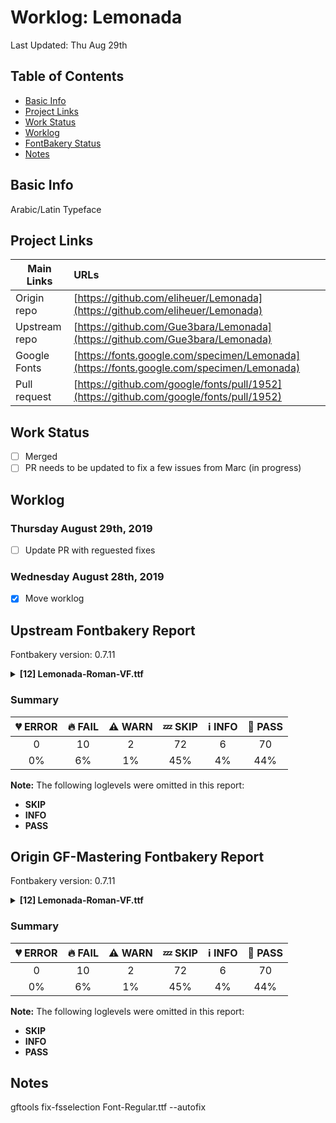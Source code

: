# Worklog: Lemonada
Last Updated: Thu Aug 29th

## Table of Contents
* [Basic Info](#basic-info)
* [Project Links](#project-links)
* [Work Status](#work-status)
* [Worklog](#worklog)
* [FontBakery Status](#fontbakery-status)
* [Notes](#notes)

## Basic Info
Arabic/Latin Typeface

## Project Links
| Main Links     | URLs                                                                                     |
| -------------- | :--------------------------------------------------------------------------------------- |
| Origin repo    | [https://github.com/eliheuer/Lemonada](https://github.com/eliheuer/Lemonada)             |
| Upstream repo  | [https://github.com/Gue3bara/Lemonada](https://github.com/Gue3bara/Lemonada)             |
| Google Fonts   | [https://fonts.google.com/specimen/Lemonada](https://fonts.google.com/specimen/Lemonada) |
| Pull request   | [https://github.com/google/fonts/pull/1952](https://github.com/google/fonts/pull/1952)   |

## Work Status
- [ ] Merged
- [ ] PR needs to be updated to fix a few issues from Marc (in progress)

## Worklog

### Thursday August 29th, 2019
- [ ] Update PR with reguested fixes

### Wednesday August 28th, 2019
- [x] Move worklog

## Upstream Fontbakery Report

Fontbakery version: 0.7.11

<details>
<summary><b>[12] Lemonada-Roman-VF.ttf</b></summary>
<details>
<summary>🔥 <b>FAIL:</b> Checking file is named canonically.</summary>

* [com.google.fonts/check/canonical_filename](https://font-bakery.readthedocs.io/en/latest/fontbakery/profiles/googlefonts.html#com.google.fonts/check/canonical_filename)
* 🔥 **FAIL** The file 'Lemonada-Roman-VF.ttf' must be renamed to 'Lemonada[wght].ttf' according to the Google Fonts naming policy for variable fonts. [code: bad-varfont-filename]

</details>
<details>
<summary>🔥 <b>FAIL:</b> Check glyph coverage.</summary>

* [com.google.fonts/check/glyph_coverage](https://font-bakery.readthedocs.io/en/latest/fontbakery/profiles/googlefonts.html#com.google.fonts/check/glyph_coverage)
* 🔥 **FAIL** Missing required codepoints: 0x00AD (SOFT HYPHEN) and 0x2215 (DIVISION SLASH) [code: missing-codepoints]

</details>
<details>
<summary>🔥 <b>FAIL:</b> Is the Grid-fitting and Scan-conversion Procedure ('gasp') table set to optimize rendering?</summary>

* [com.google.fonts/check/gasp](https://font-bakery.readthedocs.io/en/latest/fontbakery/profiles/googlefonts.html#com.google.fonts/check/gasp)
* 🔥 **FAIL** Font is missing the 'gasp' table. Try exporting the font with autohinting enabled. [code: lacks-gasp]

</details>
<details>
<summary>🔥 <b>FAIL:</b> Font enables smart dropout control in "prep" table instructions?</summary>

* [com.google.fonts/check/smart_dropout](https://font-bakery.readthedocs.io/en/latest/fontbakery/profiles/googlefonts.html#com.google.fonts/check/smart_dropout)
* 🔥 **FAIL** The 'prep' table does not contain TrueType instructions enabling smart dropout control. To fix, export the font with autohinting enabled, or run ttfautohint on the font, or run the `gftools fix-nonhinting` script. [code: lacks-smart-dropout]

</details>
<details>
<summary>🔥 <b>FAIL:</b> Check if the vertical metrics of a family are similar to the same family hosted on Google Fonts.</summary>

* [com.google.fonts/check/vertical_metrics_regressions](https://font-bakery.readthedocs.io/en/latest/fontbakery/profiles/googlefonts.html#com.google.fonts/check/vertical_metrics_regressions)
* 🔥 **FAIL** Lemonada Roman: OS/2 sTypoDescender is 653 when it should be -653 [code: bad-typo-descender]

</details>
<details>
<summary>🔥 <b>FAIL:</b> Checking OS/2 Metrics match hhea Metrics.</summary>

* [com.google.fonts/check/os2_metrics_match_hhea](https://font-bakery.readthedocs.io/en/latest/fontbakery/profiles/universal.html#com.google.fonts/check/os2_metrics_match_hhea)
* 🔥 **FAIL** OS/2 sTypoDescender and hhea descent must be equal. [code: descender]

</details>
<details>
<summary>🔥 <b>FAIL:</b> Checking with ftxvalidator.</summary>

* [com.google.fonts/check/ftxvalidator](https://font-bakery.readthedocs.io/en/latest/fontbakery/profiles/universal.html#com.google.fonts/check/ftxvalidator)
* 🔥 **FAIL** ftxvalidator output follows:

b"Lemonada Roman\n\tLemonada-Roman\n\t48C24C98|4.004;1KTF;Lemonada-Roman\n\tkATSFontTestTrueTypeFontData\n\tFatal Minor Info \n\tcom.apple.TrueType.cmap.usability\n\t\t\xe2\x80\x98cmap\xe2\x80\x99 table usability\n\t\tThis test ensures the \xe2\x80\x98cmap\xe2\x80\x99 table has at least one usable subtable.\n\t\tNA\n\t\t\t(No messages)\n\tcom.apple.TrueType.hmtx.usability\n\t\t\xe2\x80\x98hmtx\xe2\x80\x99 table usability\n\t\tThis test ensures the horizontal metrics table, \xe2\x80\x98hmtx\xe2\x80\x99, is valid.\n\t\tMinor Info \n\t\t\thmtx: Glyph 1 has a width of 693; it should be zero\n\t\t\t\tkATSFontTestSeverityMinorError\n\t\t\thmtx: Glyph 87 has a width of 1026, which is greater than the font\\U2019s em (1000); this may be incorrect.\n\t\t\t\tkATSFontTestSeverityInformation\n\t\t\thmtx: Glyph 118 has a width of 1099, which is greater than the font\\U2019s em (1000); this may be incorrect.\n\t\t\t\tkATSFontTestSeverityInformation\n\t\t\thmtx: Glyph 200 has a width of 1030, which is greater than the font\\U2019s em (1000); this may be incorrect.\n\t\t\t\tkATSFontTestSeverityInformation\n\t\t\thmtx: Glyph 201 has a width of 1030, which is greater than the font\\U2019s em (1000); this may be incorrect.\n\t\t\t\tkATSFontTestSeverityInformation\n\t\t\thmtx: Glyph 266 has a width of 1117, which is greater than the font\\U2019s em (1000); this may be incorrect.\n\t\t\t\tkATSFontTestSeverityInformation\n\t\t\thmtx: Glyph 297 has a width of 1109, which is greater than the font\\U2019s em (1000); this may be incorrect.\n\t\t\t\tkATSFontTestSeverityInformation\n\t\t\thmtx: Glyph 377 has a width of 1080, which is greater than the font\\U2019s em (1000); this may be incorrect.\n\t\t\t\tkATSFontTestSeverityInformation\n\t\t\thmtx: Glyph 381 has a width of 1080, which is greater than the font\\U2019s em (1000); this may be incorrect.\n\t\t\t\tkATSFontTestSeverityInformation\n\t\t\thmtx: Glyph 385 has a width of 1080, which is greater than the font\\U2019s em (1000); this may be incorrect.\n\t\t\t\tkATSFontTestSeverityInformation\n\t\t\thmtx: Glyph 391 has a width of 1080, which is greater than the font\\U2019s em (1000); this may be incorrect.\n\t\t\t\tkATSFontTestSeverityInformation\n\t\t\thmtx: Glyph 395 has a width of 1080, which is greater than the font\\U2019s em (1000); this may be incorrect.\n\t\t\t\tkATSFontTestSeverityInformation\n\t\t\thmtx: Glyph 399 has a width of 1080, which is greater than the font\\U2019s em (1000); this may be incorrect.\n\t\t\t\tkATSFontTestSeverityInformation\n\t\t\thmtx: Glyph 432 has a width of 1482, which is greater than the font\\U2019s em (1000); this may be incorrect.\n\t\t\t\tkATSFontTestSeverityInformation\n\t\t\thmtx: Glyph 433 has a width of 1536, which is greater than the font\\U2019s em (1000); this may be incorrect.\n\t\t\t\tkATSFontTestSeverityInformation\n\t\t\thmtx: Glyph 434 has a width of 1033, which is greater than the font\\U2019s em (1000); this may be incorrect.\n\t\t\t\tkATSFontTestSeverityInformation\n\t\t\thmtx: Glyph 436 has a width of 1482, which is greater than the font\\U2019s em (1000); this may be incorrect.\n\t\t\t\tkATSFontTestSeverityInformation\n\t\t\thmtx: Glyph 437 has a width of 1536, which is greater than the font\\U2019s em (1000); this may be incorrect.\n\t\t\t\tkATSFontTestSeverityInformation\n\t\t\thmtx: Glyph 438 has a width of 1033, which is greater than the font\\U2019s em (1000); this may be incorrect.\n\t\t\t\tkATSFontTestSeverityInformation\n\t\t\thmtx: Glyph 440 has a width of 1517, which is greater than the font\\U2019s em (1000); this may be incorrect.\n\t\t\t\tkATSFontTestSeverityInformation\n\t\t\thmtx: Glyph 441 has a width of 1695, which is greater than the font\\U2019s em (1000); this may be incorrect.\n\t\t\t\tkATSFontTestSeverityInformation\n\t\t\thmtx: Glyph 442 has a width of 1204, which is greater than the font\\U2019s em (1000); this may be incorrect.\n\t\t\t\tkATSFontTestSeverityInformation\n\t\t\thmtx: Glyph 443 has a width of 1028, which is greater than the font\\U2019s em (1000); this may be incorrect.\n\t\t\t\tkATSFontTestSeverityInformation\n\t\t\thmtx: Glyph 444 has a width of 1517, which is greater than the font\\U2019s em (1000); this may be incorrect.\n\t\t\t\tkATSFontTestSeverityInformation\n\t\t\thmtx: Glyph 445 has a width of 1695, which is greater than the font\\U2019s em (1000); this may be incorrect.\n\t\t\t\tkATSFontTestSeverityInformation\n\t\t\thmtx: Glyph 446 has a width of 1204, which is greater than the font\\U2019s em (1000); this may be incorrect.\n\t\t\t\tkATSFontTestSeverityInformation\n\t\t\thmtx: Glyph 447 has a width of 1028, which is greater than the font\\U2019s em (1000); this may be incorrect.\n\t\t\t\tkATSFontTestSeverityInformation\n\t\t\thmtx: Glyph 448 has a width of 1107, which is greater than the font\\U2019s em (1000); this may be incorrect.\n\t\t\t\tkATSFontTestSeverityInformation\n\t\t\thmtx: Glyph 449 has a width of 1283, which is greater than the font\\U2019s em (1000); this may be incorrect.\n\t\t\t\tkATSFontTestSeverityInformation\n\t\t\thmtx: Glyph 450 has a width of 1205, which is greater than the font\\U2019s em (1000); this may be incorrect.\n\t\t\t\tkATSFontTestSeverityInformation\n\t\t\thmtx: Glyph 451 has a width of 1029, which is greater than the font\\U2019s em (1000); this may be incorrect.\n\t\t\t\tkATSFontTestSeverityInformation\n\t\t\thmtx: Glyph 452 has a width of 1107, which is greater than the font\\U2019s em (1000); this may be incorrect.\n\t\t\t\tkATSFontTestSeverityInformation\n\t\t\thmtx: Glyph 453 has a width of 1283, which is greater than the font\\U2019s em (1000); this may be incorrect.\n\t\t\t\tkATSFontTestSeverityInformation\n\t\t\thmtx: Glyph 454 has a width of 1205, which is greater than the font\\U2019s em (1000); this may be incorrect.\n\t\t\t\tkATSFontTestSeverityInformation\n\t\t\thmtx: Glyph 455 has a width of 1029, which is greater than the font\\U2019s em (1000); this may be incorrect.\n\t\t\t\tkATSFontTestSeverityInformation\n\t\t\thmtx: Glyph 464 has a width of 1162, which is greater than the font\\U2019s em (1000); this may be incorrect.\n\t\t\t\tkATSFontTestSeverityInformation\n\t\t\thmtx: Glyph 465 has a width of 1246, which is greater than the font\\U2019s em (1000); this may be incorrect.\n\t\t\t\tkATSFontTestSeverityInformation\n\t\t\thmtx: Glyph 468 has a width of 1162, which is greater than the font\\U2019s em (1000); this may be incorrect.\n\t\t\t\tkATSFontTestSeverityInformation\n\t\t\thmtx: Glyph 469 has a width of 1246, which is greater than the font\\U2019s em (1000); this may be incorrect.\n\t\t\t\tkATSFontTestSeverityInformation\n\t\t\thmtx: Glyph 472 has a width of 1162, which is greater than the font\\U2019s em (1000); this may be incorrect.\n\t\t\t\tkATSFontTestSeverityInformation\n\t\t\thmtx: Glyph 473 has a width of 1246, which is greater than the font\\U2019s em (1000); this may be incorrect.\n\t\t\t\tkATSFontTestSeverityInformation\n\t\t\thmtx: Glyph 476 has a width of 1106, which is greater than the font\\U2019s em (1000); this may be incorrect.\n\t\t\t\tkATSFontTestSeverityInformation\n\t\t\thmtx: Glyph 477 has a width of 1200, which is greater than the font\\U2019s em (1000); this may be incorrect.\n\t\t\t\tkATSFontTestSeverityInformation\n\t\t\thmtx: Glyph 480 has a width of 1106, which is greater than the font\\U2019s em (1000); this may be incorrect.\n\t\t\t\tkATSFontTestSeverityInformation\n\t\t\thmtx: Glyph 481 has a width of 1200, which is greater than the font\\U2019s em (1000); this may be incorrect.\n\t\t\t\tkATSFontTestSeverityInformation\n\t\t\thmtx: Glyph 485 has a width of 1073, which is greater than the font\\U2019s em (1000); this may be incorrect.\n\t\t\t\tkATSFontTestSeverityInformation\n\t\t\thmtx: Glyph 487 has a width of 1073, which is greater than the font\\U2019s em (1000); this may be incorrect.\n\t\t\t\tkATSFontTestSeverityInformation\n\t\t\thmtx: Glyph 488 has a width of 1010, which is greater than the font\\U2019s em (1000); this may be incorrect.\n\t\t\t\tkATSFontTestSeverityInformation\n\t\t\thmtx: Glyph 490 has a width of 1263, which is greater than the font\\U2019s em (1000); this may be incorrect.\n\t\t\t\tkATSFontTestSeverityInformation\n\t\t\thmtx: Glyph 491 has a width of 1359, which is greater than the font\\U2019s em (1000); this may be incorrect.\n\t\t\t\tkATSFontTestSeverityInformation\n\t\t\thmtx: Glyph 492 has a width of 1010, which is greater than the font\\U2019s em (1000); this may be incorrect.\n\t\t\t\tkATSFontTestSeverityInformation\n\t\t\thmtx: Glyph 494 has a width of 1973, which is greater than the font\\U2019s em (1000); this may be incorrect.\n\t\t\t\tkATSFontTestSeverityInformation\n\t\t\thmtx: Glyph 495 has a width of 2069, which is greater than the font\\U2019s em (1000); this may be incorrect.\n\t\t\t\tkATSFontTestSeverityInformation\n\t\t\thmtx: Glyph 496 has a width of 1720, which is greater than the font\\U2019s em (1000); this may be incorrect.\n\t\t\t\tkATSFontTestSeverityInformation\n\t\t\thmtx: Glyph 497 has a width of 1624, which is greater than the font\\U2019s em (1000); this may be incorrect.\n\t\t\t\tkATSFontTestSeverityInformation\n\t\t\thmtx: Glyph 526 has a width of 1041, which is greater than the font\\U2019s em (1000); this may be incorrect.\n\t\t\t\tkATSFontTestSeverityInformation\n\t\t\thmtx: Glyph 527 has a width of 1106, which is greater than the font\\U2019s em (1000); this may be incorrect.\n\t\t\t\tkATSFontTestSeverityInformation\n\t\t\thmtx: Glyph 538 has a width of 1034, which is greater than the font\\U2019s em (1000); this may be incorrect.\n\t\t\t\tkATSFontTestSeverityInformation\n\t\t\thmtx: Glyph 539 has a width of 1098, which is greater than the font\\U2019s em (1000); this may be incorrect.\n\t\t\t\tkATSFontTestSeverityInformation\n\t\t\thmtx: Glyph 540 has a width of 1034, which is greater than the font\\U2019s em (1000); this may be incorrect.\n\t\t\t\tkATSFontTestSeverityInformation\n\t\t\thmtx: Glyph 541 has a width of 1098, which is greater than the font\\U2019s em (1000); this may be incorrect.\n\t\t\t\tkATSFontTestSeverityInformation\n\t\t\thmtx: Glyph 544 has a width of 1034, which is greater than the font\\U2019s em (1000); this may be incorrect.\n\t\t\t\tkATSFontTestSeverityInformation\n\t\t\thmtx: Glyph 545 has a width of 1098, which is greater than the font\\U2019s em (1000); this may be incorrect.\n\t\t\t\tkATSFontTestSeverityInformation\n\t\t\thmtx: Glyph 548 has a width of 1034, which is greater than the font\\U2019s em (1000); this may be incorrect.\n\t\t\t\tkATSFontTestSeverityInformation\n\t\t\thmtx: Glyph 549 has a width of 1098, which is greater than the font\\U2019s em (1000); this may be incorrect.\n\t\t\t\tkATSFontTestSeverityInformation\n\t\t\thmtx: Glyph 567 has a width of 1634, which is greater than the font\\U2019s em (1000); this may be incorrect.\n\t\t\t\tkATSFontTestSeverityInformation\n\t\t\thmtx: Glyph 604 has a width of 1049, which is greater than the font\\U2019s em (1000); this may be incorrect.\n\t\t\t\tkATSFontTestSeverityInformation\n\t\t\thmtx: Glyph 605 has a width of 1002, which is greater than the font\\U2019s em (1000); this may be incorrect.\n\t\t\t\tkATSFontTestSeverityInformation\n\t\t\thmtx: Glyph 606 has a width of 1080, which is greater than the font\\U2019s em (1000); this may be incorrect.\n\t\t\t\tkATSFontTestSeverityInformation\n\t\t\thmtx: Glyph 709 has a width of 1116, which is greater than the font\\U2019s em (1000); this may be incorrect.\n\t\t\t\tkATSFontTestSeverityInformation\n\t\t\thmtx: Glyph 710 has a width of 1609, which is greater than the font\\U2019s em (1000); this may be incorrect.\n\t\t\t\tkATSFontTestSeverityInformation\n\t\t\thmtx: Glyph 714 has a width of 1082, which is greater than the font\\U2019s em (1000); this may be incorrect.\n\t\t\t\tkATSFontTestSeverityInformation\n\t\t\thmtx: Glyph 720 has a width of 1301, which is greater than the font\\U2019s em (1000); this may be incorrect.\n\t\t\t\tkATSFontTestSeverityInformation\n\t\t\thmtx: Glyph 730 has a width of 1154, which is greater than the font\\U2019s em (1000); this may be incorrect.\n\t\t\t\tkATSFontTestSeverityInformation\n\tcom.apple.TrueType.loca.usability\n\t\t\xe2\x80\x98loca\xe2\x80\x99 table usability\n\t\tThis test ensures the glyph data location table, \xe2\x80\x98loca\xe2\x80\x99, is valid.\n\t\tNA\n\t\t\t(No messages)\n\tcom.apple.TrueType.name.usability\n\t\t\xe2\x80\x98name\xe2\x80\x99 table usability\n\t\tThis test ensures the \xe2\x80\x98name\xe2\x80\x99 table is valid.\n\t\tNA\n\t\t\t(No messages)\n\tcom.apple.TrueType.post.usability\n\t\t\xe2\x80\x98post\xe2\x80\x99 table usability\n\t\tThis test ensures the \xe2\x80\x98post\xe2\x80\x99 table is valid.\n\t\tFatal \n\t\t\tpost: The name data overflow the table bounds.\n\t\t\t\tkATSFontTestSeverityFatalError\n\tcom.apple.TrueType.usability\n\t\t\xe2\x80\x98sfnt\xe2\x80\x99 required tables\n\t\tThis test ensures the \xe2\x80\x98sfnt\xe2\x80\x99 has all the required tables.\n\t\tNA\n\t\t\t(No messages)\n\tcom.apple.TrueType.head.structure\n\t\t\xe2\x80\x98head\xe2\x80\x99 table structure\n\t\tThis test ensures the structure of the header table, \xe2\x80\x98head\xe2\x80\x99, accords with the specification.\n\t\tNA\n\t\t\t(No messages)\n\tcom.apple.TrueType.hhea.structure\n\t\t\xe2\x80\x98hhea\xe2\x80\x99 table structure\n\t\tThis test ensures the structure of the horizontal header table, \xe2\x80\x98hhea\xe2\x80\x99, accords with the specification.\n\t\tMinor \n\t\t\thhea: descent (-653) is greater than 60 percent of the em (1000)\n\t\t\t\tkATSFontTestSeverityMinorError\n\tcom.apple.TrueType.maxp.structure\n\t\t\xe2\x80\x98maxp\xe2\x80\x99 table structure\n\t\tThis test ensures the structure of the maximum profile table, \xe2\x80\x98maxp\xe2\x80\x99, accords with the specification.\n\t\tMinor \n\t\t\tmaxp: The maxZones field is equal to 1; it should be equal to 2\n\t\t\t\tkATSFontTestSeverityMinorError\n\t\t\tmaxp: The table\\U2019s maximum component depth is 3; fonts with maximum component depth greater than 1 may not work properly on Mac OS X\n\t\t\t\tkATSFontTestSeverityMinorError\n\tcom.apple.TrueType.name.structure\n\t\t\xe2\x80\x98name\xe2\x80\x99 table structure\n\t\tThis test ensures the \xe2\x80\x98name\xe2\x80\x99 table is structurally sound.\n\t\tMinor \n\t\t\t'name': Two name entries overlap:  name entry 7 (bytes 504-518) and name entry 20 (bytes 504-518)\n\t\t\t\tkATSFontTestSeverityMinorError\n\tcom.apple.TrueType.glyf.usability\n\t\t\xe2\x80\x98glyf\xe2\x80\x99 table structure\n\t\tThis test ensures the \xe2\x80\x98glyf\xe2\x80\x99 table is structurally sound.\n\t\tMinor Info \n\t\t\tglyf: Glyph 1 should have no visual appearance but does\n\t\t\t\tkATSFontTestSeverityMinorError\n\t\t\tglyf: Glyph 583 has no visual appearance\n\t\t\t\tkATSFontTestSeverityInformation\n\t\t\tglyf: Glyph 584 has no visual appearance\n\t\t\t\tkATSFontTestSeverityInformation\n\t\t\tglyf: Glyph 585 has no visual appearance\n\t\t\t\tkATSFontTestSeverityInformation\n\t\t\tglyf: Glyph 586 has no visual appearance\n\t\t\t\tkATSFontTestSeverityInformation\n\t\t\tglyf: Glyph 587 has no visual appearance\n\t\t\t\tkATSFontTestSeverityInformation\n\t\t\tglyf: Glyph 593 has no visual appearance\n\t\t\t\tkATSFontTestSeverityInformation\n\t\t\tglyf: Glyph 594 has no visual appearance\n\t\t\t\tkATSFontTestSeverityInformation\n\t\t\tglyf: Glyph 595 has no visual appearance\n\t\t\t\tkATSFontTestSeverityInformation\n\t\t\tglyf: Glyph 596 has no visual appearance\n\t\t\t\tkATSFontTestSeverityInformation\n\t\t\tglyf: Glyph 597 has no visual appearance\n\t\t\t\tkATSFontTestSeverityInformation\n\t\t\tglyf: Glyph 675 has no visual appearance\n\t\t\t\tkATSFontTestSeverityInformation\n\t\t\tglyf: Glyph 676 has no visual appearance\n\t\t\t\tkATSFontTestSeverityInformation\n\t\t\tglyf: Glyph 823 has no visual appearance\n\t\t\t\tkATSFontTestSeverityInformation\n\t\t\tglyf: Glyph 824 has no visual appearance\n\t\t\t\tkATSFontTestSeverityInformation\n\tcom.apple.TrueType.glyf.instructions\n\t\t\xe2\x80\x98glyf\xe2\x80\x99 table instructions\n\t\tThis test ensures the instructions embedded in a \xe2\x80\x98glyf\xe2\x80\x99 table are sound.\n\t\tNA\n\t\t\t(No messages)\n\tcom.apple.duplicates\n\t\tDuplicate fonts\n\t\tThis test verifies the presence of installed fonts with the same name.\n\t\tNA\n\t\t\t(No messages)\n"


</details>
<details>
<summary>🔥 <b>FAIL:</b> Glyph names are all valid?</summary>

* [com.google.fonts/check/valid_glyphnames](https://font-bakery.readthedocs.io/en/latest/fontbakery/profiles/universal.html#com.google.fonts/check/valid_glyphnames)
* 🔥 **FAIL** The following glyph names do not comply with naming conventions: alef-ar.short, alef-ar.fina.short, dotlessbeh-ar, dotlessbeh-ar.fina, dotlessbeh-ar.medi, dotlessbeh-ar.init, dotlessfeh-ar, dotlessfeh-ar.fina, dotlessfeh-ar.medi, dotlessfeh-ar.init and 34 more.

 A glyph name may be up to 31 characters in length, must be entirely comprised of characters from the following set: A-Z a-z 0-9 .(period) _(underscore). and must not start with a digit or period. There are a few exceptions such as the special character ".notdef". The glyph names "twocents", "a1", and "_" are all valid, while "2cents" and ".twocents" are not.

</details>
<details>
<summary>🔥 <b>FAIL:</b> Font contains unique glyph names?</summary>

* [com.google.fonts/check/unique_glyphnames](https://font-bakery.readthedocs.io/en/latest/fontbakery/profiles/universal.html#com.google.fonts/check/unique_glyphnames)
* 🔥 **FAIL** The following glyph names occur twice: ['uni0394']

</details>
<details>
<summary>🔥 <b>FAIL:</b> Check code page character ranges</summary>

* [com.google.fonts/check/code_pages](https://font-bakery.readthedocs.io/en/latest/fontbakery/profiles/os2.html#com.google.fonts/check/code_pages)
* 🔥 **FAIL** No code pages defined in the OS/2 table ulCodePageRange1 and CodePageRange2 fields.

</details>
<details>
<summary>⚠ <b>WARN:</b> Stricter unitsPerEm criteria for Google Fonts. </summary>

* [com.google.fonts/check/unitsperem_strict](https://font-bakery.readthedocs.io/en/latest/fontbakery/profiles/googlefonts.html#com.google.fonts/check/unitsperem_strict)
* ⚠ **WARN** Even though unitsPerEm (1000) in this font is reasonable. It is strongly advised to consider changing it to 2000, since it will likely improve the quality of Variable Fonts by avoiding excessive rounding of coordinates on interpolations. [code: legacy-value]

</details>
<details>
<summary>⚠ <b>WARN:</b> Check for points out of bounds.</summary>

* [com.google.fonts/check/points_out_of_bounds](https://font-bakery.readthedocs.io/en/latest/fontbakery/profiles/glyf.html#com.google.fonts/check/points_out_of_bounds)
* ⚠ **WARN** The following glyphs have coordinates which are out of bounds:
	* ('uni0337', 21.1, 30.5)
	* ('uni0337', 18.0, 30.5) and ('uni0337', 25.200000000000003, 30.5)

This happens a lot when points are not extremes, which is usually bad. However, fixing this alert by adding points on extremes may do more harm than good, especially with italics, calligraphic-script, handwriting, rounded and other fonts. So it is common to ignore this message. [code: points-out-of-bounds]

</details>
<br>
</details>

### Summary

| 💔 ERROR | 🔥 FAIL | ⚠ WARN | 💤 SKIP | ℹ INFO | 🍞 PASS |
|:-----:|:----:|:----:|:----:|:----:|:----:|
| 0 | 10 | 2 | 72 | 6 | 70 |
| 0% | 6% | 1% | 45% | 4% | 44% |

**Note:** The following loglevels were omitted in this report:
* **SKIP**
* **INFO**
* **PASS**

## Origin GF-Mastering Fontbakery Report

Fontbakery version: 0.7.11

<details>
<summary><b>[12] Lemonada-Roman-VF.ttf</b></summary>
<details>
<summary>🔥 <b>FAIL:</b> Checking file is named canonically.</summary>

* [com.google.fonts/check/canonical_filename](https://font-bakery.readthedocs.io/en/latest/fontbakery/profiles/googlefonts.html#com.google.fonts/check/canonical_filename)
* 🔥 **FAIL** The file 'Lemonada-Roman-VF.ttf' must be renamed to 'Lemonada[wght].ttf' according to the Google Fonts naming policy for variable fonts. [code: bad-varfont-filename]

</details>
<details>
<summary>🔥 <b>FAIL:</b> Check glyph coverage.</summary>

* [com.google.fonts/check/glyph_coverage](https://font-bakery.readthedocs.io/en/latest/fontbakery/profiles/googlefonts.html#com.google.fonts/check/glyph_coverage)
* 🔥 **FAIL** Missing required codepoints: 0x00AD (SOFT HYPHEN) and 0x2215 (DIVISION SLASH) [code: missing-codepoints]

</details>
<details>
<summary>🔥 <b>FAIL:</b> Is the Grid-fitting and Scan-conversion Procedure ('gasp') table set to optimize rendering?</summary>

* [com.google.fonts/check/gasp](https://font-bakery.readthedocs.io/en/latest/fontbakery/profiles/googlefonts.html#com.google.fonts/check/gasp)
* 🔥 **FAIL** Font is missing the 'gasp' table. Try exporting the font with autohinting enabled. [code: lacks-gasp]

</details>
<details>
<summary>🔥 <b>FAIL:</b> Font enables smart dropout control in "prep" table instructions?</summary>

* [com.google.fonts/check/smart_dropout](https://font-bakery.readthedocs.io/en/latest/fontbakery/profiles/googlefonts.html#com.google.fonts/check/smart_dropout)
* 🔥 **FAIL** The 'prep' table does not contain TrueType instructions enabling smart dropout control. To fix, export the font with autohinting enabled, or run ttfautohint on the font, or run the `gftools fix-nonhinting` script. [code: lacks-smart-dropout]

</details>
<details>
<summary>🔥 <b>FAIL:</b> Check if the vertical metrics of a family are similar to the same family hosted on Google Fonts.</summary>

* [com.google.fonts/check/vertical_metrics_regressions](https://font-bakery.readthedocs.io/en/latest/fontbakery/profiles/googlefonts.html#com.google.fonts/check/vertical_metrics_regressions)
* 🔥 **FAIL** Lemonada Roman: OS/2 sTypoDescender is 653 when it should be -653 [code: bad-typo-descender]

</details>
<details>
<summary>🔥 <b>FAIL:</b> Checking OS/2 Metrics match hhea Metrics.</summary>

* [com.google.fonts/check/os2_metrics_match_hhea](https://font-bakery.readthedocs.io/en/latest/fontbakery/profiles/universal.html#com.google.fonts/check/os2_metrics_match_hhea)
* 🔥 **FAIL** OS/2 sTypoDescender and hhea descent must be equal. [code: descender]

</details>
<details>
<summary>🔥 <b>FAIL:</b> Checking with ftxvalidator.</summary>

* [com.google.fonts/check/ftxvalidator](https://font-bakery.readthedocs.io/en/latest/fontbakery/profiles/universal.html#com.google.fonts/check/ftxvalidator)
* 🔥 **FAIL** ftxvalidator output follows:

b"Lemonada Roman\n\tLemonada-Roman\n\t48C24C98|4.004;1KTF;Lemonada-Roman\n\tkATSFontTestTrueTypeFontData\n\tFatal Minor Info \n\tcom.apple.TrueType.cmap.usability\n\t\t\xe2\x80\x98cmap\xe2\x80\x99 table usability\n\t\tThis test ensures the \xe2\x80\x98cmap\xe2\x80\x99 table has at least one usable subtable.\n\t\tNA\n\t\t\t(No messages)\n\tcom.apple.TrueType.hmtx.usability\n\t\t\xe2\x80\x98hmtx\xe2\x80\x99 table usability\n\t\tThis test ensures the horizontal metrics table, \xe2\x80\x98hmtx\xe2\x80\x99, is valid.\n\t\tMinor Info \n\t\t\thmtx: Glyph 1 has a width of 693; it should be zero\n\t\t\t\tkATSFontTestSeverityMinorError\n\t\t\thmtx: Glyph 87 has a width of 1026, which is greater than the font\\U2019s em (1000); this may be incorrect.\n\t\t\t\tkATSFontTestSeverityInformation\n\t\t\thmtx: Glyph 118 has a width of 1099, which is greater than the font\\U2019s em (1000); this may be incorrect.\n\t\t\t\tkATSFontTestSeverityInformation\n\t\t\thmtx: Glyph 200 has a width of 1030, which is greater than the font\\U2019s em (1000); this may be incorrect.\n\t\t\t\tkATSFontTestSeverityInformation\n\t\t\thmtx: Glyph 201 has a width of 1030, which is greater than the font\\U2019s em (1000); this may be incorrect.\n\t\t\t\tkATSFontTestSeverityInformation\n\t\t\thmtx: Glyph 266 has a width of 1117, which is greater than the font\\U2019s em (1000); this may be incorrect.\n\t\t\t\tkATSFontTestSeverityInformation\n\t\t\thmtx: Glyph 297 has a width of 1109, which is greater than the font\\U2019s em (1000); this may be incorrect.\n\t\t\t\tkATSFontTestSeverityInformation\n\t\t\thmtx: Glyph 377 has a width of 1080, which is greater than the font\\U2019s em (1000); this may be incorrect.\n\t\t\t\tkATSFontTestSeverityInformation\n\t\t\thmtx: Glyph 381 has a width of 1080, which is greater than the font\\U2019s em (1000); this may be incorrect.\n\t\t\t\tkATSFontTestSeverityInformation\n\t\t\thmtx: Glyph 385 has a width of 1080, which is greater than the font\\U2019s em (1000); this may be incorrect.\n\t\t\t\tkATSFontTestSeverityInformation\n\t\t\thmtx: Glyph 391 has a width of 1080, which is greater than the font\\U2019s em (1000); this may be incorrect.\n\t\t\t\tkATSFontTestSeverityInformation\n\t\t\thmtx: Glyph 395 has a width of 1080, which is greater than the font\\U2019s em (1000); this may be incorrect.\n\t\t\t\tkATSFontTestSeverityInformation\n\t\t\thmtx: Glyph 399 has a width of 1080, which is greater than the font\\U2019s em (1000); this may be incorrect.\n\t\t\t\tkATSFontTestSeverityInformation\n\t\t\thmtx: Glyph 432 has a width of 1482, which is greater than the font\\U2019s em (1000); this may be incorrect.\n\t\t\t\tkATSFontTestSeverityInformation\n\t\t\thmtx: Glyph 433 has a width of 1536, which is greater than the font\\U2019s em (1000); this may be incorrect.\n\t\t\t\tkATSFontTestSeverityInformation\n\t\t\thmtx: Glyph 434 has a width of 1033, which is greater than the font\\U2019s em (1000); this may be incorrect.\n\t\t\t\tkATSFontTestSeverityInformation\n\t\t\thmtx: Glyph 436 has a width of 1482, which is greater than the font\\U2019s em (1000); this may be incorrect.\n\t\t\t\tkATSFontTestSeverityInformation\n\t\t\thmtx: Glyph 437 has a width of 1536, which is greater than the font\\U2019s em (1000); this may be incorrect.\n\t\t\t\tkATSFontTestSeverityInformation\n\t\t\thmtx: Glyph 438 has a width of 1033, which is greater than the font\\U2019s em (1000); this may be incorrect.\n\t\t\t\tkATSFontTestSeverityInformation\n\t\t\thmtx: Glyph 440 has a width of 1517, which is greater than the font\\U2019s em (1000); this may be incorrect.\n\t\t\t\tkATSFontTestSeverityInformation\n\t\t\thmtx: Glyph 441 has a width of 1695, which is greater than the font\\U2019s em (1000); this may be incorrect.\n\t\t\t\tkATSFontTestSeverityInformation\n\t\t\thmtx: Glyph 442 has a width of 1204, which is greater than the font\\U2019s em (1000); this may be incorrect.\n\t\t\t\tkATSFontTestSeverityInformation\n\t\t\thmtx: Glyph 443 has a width of 1028, which is greater than the font\\U2019s em (1000); this may be incorrect.\n\t\t\t\tkATSFontTestSeverityInformation\n\t\t\thmtx: Glyph 444 has a width of 1517, which is greater than the font\\U2019s em (1000); this may be incorrect.\n\t\t\t\tkATSFontTestSeverityInformation\n\t\t\thmtx: Glyph 445 has a width of 1695, which is greater than the font\\U2019s em (1000); this may be incorrect.\n\t\t\t\tkATSFontTestSeverityInformation\n\t\t\thmtx: Glyph 446 has a width of 1204, which is greater than the font\\U2019s em (1000); this may be incorrect.\n\t\t\t\tkATSFontTestSeverityInformation\n\t\t\thmtx: Glyph 447 has a width of 1028, which is greater than the font\\U2019s em (1000); this may be incorrect.\n\t\t\t\tkATSFontTestSeverityInformation\n\t\t\thmtx: Glyph 448 has a width of 1107, which is greater than the font\\U2019s em (1000); this may be incorrect.\n\t\t\t\tkATSFontTestSeverityInformation\n\t\t\thmtx: Glyph 449 has a width of 1283, which is greater than the font\\U2019s em (1000); this may be incorrect.\n\t\t\t\tkATSFontTestSeverityInformation\n\t\t\thmtx: Glyph 450 has a width of 1205, which is greater than the font\\U2019s em (1000); this may be incorrect.\n\t\t\t\tkATSFontTestSeverityInformation\n\t\t\thmtx: Glyph 451 has a width of 1029, which is greater than the font\\U2019s em (1000); this may be incorrect.\n\t\t\t\tkATSFontTestSeverityInformation\n\t\t\thmtx: Glyph 452 has a width of 1107, which is greater than the font\\U2019s em (1000); this may be incorrect.\n\t\t\t\tkATSFontTestSeverityInformation\n\t\t\thmtx: Glyph 453 has a width of 1283, which is greater than the font\\U2019s em (1000); this may be incorrect.\n\t\t\t\tkATSFontTestSeverityInformation\n\t\t\thmtx: Glyph 454 has a width of 1205, which is greater than the font\\U2019s em (1000); this may be incorrect.\n\t\t\t\tkATSFontTestSeverityInformation\n\t\t\thmtx: Glyph 455 has a width of 1029, which is greater than the font\\U2019s em (1000); this may be incorrect.\n\t\t\t\tkATSFontTestSeverityInformation\n\t\t\thmtx: Glyph 464 has a width of 1162, which is greater than the font\\U2019s em (1000); this may be incorrect.\n\t\t\t\tkATSFontTestSeverityInformation\n\t\t\thmtx: Glyph 465 has a width of 1246, which is greater than the font\\U2019s em (1000); this may be incorrect.\n\t\t\t\tkATSFontTestSeverityInformation\n\t\t\thmtx: Glyph 468 has a width of 1162, which is greater than the font\\U2019s em (1000); this may be incorrect.\n\t\t\t\tkATSFontTestSeverityInformation\n\t\t\thmtx: Glyph 469 has a width of 1246, which is greater than the font\\U2019s em (1000); this may be incorrect.\n\t\t\t\tkATSFontTestSeverityInformation\n\t\t\thmtx: Glyph 472 has a width of 1162, which is greater than the font\\U2019s em (1000); this may be incorrect.\n\t\t\t\tkATSFontTestSeverityInformation\n\t\t\thmtx: Glyph 473 has a width of 1246, which is greater than the font\\U2019s em (1000); this may be incorrect.\n\t\t\t\tkATSFontTestSeverityInformation\n\t\t\thmtx: Glyph 476 has a width of 1106, which is greater than the font\\U2019s em (1000); this may be incorrect.\n\t\t\t\tkATSFontTestSeverityInformation\n\t\t\thmtx: Glyph 477 has a width of 1200, which is greater than the font\\U2019s em (1000); this may be incorrect.\n\t\t\t\tkATSFontTestSeverityInformation\n\t\t\thmtx: Glyph 480 has a width of 1106, which is greater than the font\\U2019s em (1000); this may be incorrect.\n\t\t\t\tkATSFontTestSeverityInformation\n\t\t\thmtx: Glyph 481 has a width of 1200, which is greater than the font\\U2019s em (1000); this may be incorrect.\n\t\t\t\tkATSFontTestSeverityInformation\n\t\t\thmtx: Glyph 485 has a width of 1073, which is greater than the font\\U2019s em (1000); this may be incorrect.\n\t\t\t\tkATSFontTestSeverityInformation\n\t\t\thmtx: Glyph 487 has a width of 1073, which is greater than the font\\U2019s em (1000); this may be incorrect.\n\t\t\t\tkATSFontTestSeverityInformation\n\t\t\thmtx: Glyph 488 has a width of 1010, which is greater than the font\\U2019s em (1000); this may be incorrect.\n\t\t\t\tkATSFontTestSeverityInformation\n\t\t\thmtx: Glyph 490 has a width of 1263, which is greater than the font\\U2019s em (1000); this may be incorrect.\n\t\t\t\tkATSFontTestSeverityInformation\n\t\t\thmtx: Glyph 491 has a width of 1359, which is greater than the font\\U2019s em (1000); this may be incorrect.\n\t\t\t\tkATSFontTestSeverityInformation\n\t\t\thmtx: Glyph 492 has a width of 1010, which is greater than the font\\U2019s em (1000); this may be incorrect.\n\t\t\t\tkATSFontTestSeverityInformation\n\t\t\thmtx: Glyph 494 has a width of 1973, which is greater than the font\\U2019s em (1000); this may be incorrect.\n\t\t\t\tkATSFontTestSeverityInformation\n\t\t\thmtx: Glyph 495 has a width of 2069, which is greater than the font\\U2019s em (1000); this may be incorrect.\n\t\t\t\tkATSFontTestSeverityInformation\n\t\t\thmtx: Glyph 496 has a width of 1720, which is greater than the font\\U2019s em (1000); this may be incorrect.\n\t\t\t\tkATSFontTestSeverityInformation\n\t\t\thmtx: Glyph 497 has a width of 1624, which is greater than the font\\U2019s em (1000); this may be incorrect.\n\t\t\t\tkATSFontTestSeverityInformation\n\t\t\thmtx: Glyph 526 has a width of 1041, which is greater than the font\\U2019s em (1000); this may be incorrect.\n\t\t\t\tkATSFontTestSeverityInformation\n\t\t\thmtx: Glyph 527 has a width of 1106, which is greater than the font\\U2019s em (1000); this may be incorrect.\n\t\t\t\tkATSFontTestSeverityInformation\n\t\t\thmtx: Glyph 538 has a width of 1034, which is greater than the font\\U2019s em (1000); this may be incorrect.\n\t\t\t\tkATSFontTestSeverityInformation\n\t\t\thmtx: Glyph 539 has a width of 1098, which is greater than the font\\U2019s em (1000); this may be incorrect.\n\t\t\t\tkATSFontTestSeverityInformation\n\t\t\thmtx: Glyph 540 has a width of 1034, which is greater than the font\\U2019s em (1000); this may be incorrect.\n\t\t\t\tkATSFontTestSeverityInformation\n\t\t\thmtx: Glyph 541 has a width of 1098, which is greater than the font\\U2019s em (1000); this may be incorrect.\n\t\t\t\tkATSFontTestSeverityInformation\n\t\t\thmtx: Glyph 544 has a width of 1034, which is greater than the font\\U2019s em (1000); this may be incorrect.\n\t\t\t\tkATSFontTestSeverityInformation\n\t\t\thmtx: Glyph 545 has a width of 1098, which is greater than the font\\U2019s em (1000); this may be incorrect.\n\t\t\t\tkATSFontTestSeverityInformation\n\t\t\thmtx: Glyph 548 has a width of 1034, which is greater than the font\\U2019s em (1000); this may be incorrect.\n\t\t\t\tkATSFontTestSeverityInformation\n\t\t\thmtx: Glyph 549 has a width of 1098, which is greater than the font\\U2019s em (1000); this may be incorrect.\n\t\t\t\tkATSFontTestSeverityInformation\n\t\t\thmtx: Glyph 567 has a width of 1634, which is greater than the font\\U2019s em (1000); this may be incorrect.\n\t\t\t\tkATSFontTestSeverityInformation\n\t\t\thmtx: Glyph 604 has a width of 1049, which is greater than the font\\U2019s em (1000); this may be incorrect.\n\t\t\t\tkATSFontTestSeverityInformation\n\t\t\thmtx: Glyph 605 has a width of 1002, which is greater than the font\\U2019s em (1000); this may be incorrect.\n\t\t\t\tkATSFontTestSeverityInformation\n\t\t\thmtx: Glyph 606 has a width of 1080, which is greater than the font\\U2019s em (1000); this may be incorrect.\n\t\t\t\tkATSFontTestSeverityInformation\n\t\t\thmtx: Glyph 709 has a width of 1116, which is greater than the font\\U2019s em (1000); this may be incorrect.\n\t\t\t\tkATSFontTestSeverityInformation\n\t\t\thmtx: Glyph 710 has a width of 1609, which is greater than the font\\U2019s em (1000); this may be incorrect.\n\t\t\t\tkATSFontTestSeverityInformation\n\t\t\thmtx: Glyph 714 has a width of 1082, which is greater than the font\\U2019s em (1000); this may be incorrect.\n\t\t\t\tkATSFontTestSeverityInformation\n\t\t\thmtx: Glyph 720 has a width of 1301, which is greater than the font\\U2019s em (1000); this may be incorrect.\n\t\t\t\tkATSFontTestSeverityInformation\n\t\t\thmtx: Glyph 730 has a width of 1154, which is greater than the font\\U2019s em (1000); this may be incorrect.\n\t\t\t\tkATSFontTestSeverityInformation\n\tcom.apple.TrueType.loca.usability\n\t\t\xe2\x80\x98loca\xe2\x80\x99 table usability\n\t\tThis test ensures the glyph data location table, \xe2\x80\x98loca\xe2\x80\x99, is valid.\n\t\tNA\n\t\t\t(No messages)\n\tcom.apple.TrueType.name.usability\n\t\t\xe2\x80\x98name\xe2\x80\x99 table usability\n\t\tThis test ensures the \xe2\x80\x98name\xe2\x80\x99 table is valid.\n\t\tNA\n\t\t\t(No messages)\n\tcom.apple.TrueType.post.usability\n\t\t\xe2\x80\x98post\xe2\x80\x99 table usability\n\t\tThis test ensures the \xe2\x80\x98post\xe2\x80\x99 table is valid.\n\t\tFatal \n\t\t\tpost: The name data overflow the table bounds.\n\t\t\t\tkATSFontTestSeverityFatalError\n\tcom.apple.TrueType.usability\n\t\t\xe2\x80\x98sfnt\xe2\x80\x99 required tables\n\t\tThis test ensures the \xe2\x80\x98sfnt\xe2\x80\x99 has all the required tables.\n\t\tNA\n\t\t\t(No messages)\n\tcom.apple.TrueType.head.structure\n\t\t\xe2\x80\x98head\xe2\x80\x99 table structure\n\t\tThis test ensures the structure of the header table, \xe2\x80\x98head\xe2\x80\x99, accords with the specification.\n\t\tNA\n\t\t\t(No messages)\n\tcom.apple.TrueType.hhea.structure\n\t\t\xe2\x80\x98hhea\xe2\x80\x99 table structure\n\t\tThis test ensures the structure of the horizontal header table, \xe2\x80\x98hhea\xe2\x80\x99, accords with the specification.\n\t\tMinor \n\t\t\thhea: descent (-653) is greater than 60 percent of the em (1000)\n\t\t\t\tkATSFontTestSeverityMinorError\n\tcom.apple.TrueType.maxp.structure\n\t\t\xe2\x80\x98maxp\xe2\x80\x99 table structure\n\t\tThis test ensures the structure of the maximum profile table, \xe2\x80\x98maxp\xe2\x80\x99, accords with the specification.\n\t\tMinor \n\t\t\tmaxp: The maxZones field is equal to 1; it should be equal to 2\n\t\t\t\tkATSFontTestSeverityMinorError\n\t\t\tmaxp: The table\\U2019s maximum component depth is 3; fonts with maximum component depth greater than 1 may not work properly on Mac OS X\n\t\t\t\tkATSFontTestSeverityMinorError\n\tcom.apple.TrueType.name.structure\n\t\t\xe2\x80\x98name\xe2\x80\x99 table structure\n\t\tThis test ensures the \xe2\x80\x98name\xe2\x80\x99 table is structurally sound.\n\t\tMinor \n\t\t\t'name': Two name entries overlap:  name entry 7 (bytes 504-518) and name entry 20 (bytes 504-518)\n\t\t\t\tkATSFontTestSeverityMinorError\n\tcom.apple.TrueType.glyf.usability\n\t\t\xe2\x80\x98glyf\xe2\x80\x99 table structure\n\t\tThis test ensures the \xe2\x80\x98glyf\xe2\x80\x99 table is structurally sound.\n\t\tMinor Info \n\t\t\tglyf: Glyph 1 should have no visual appearance but does\n\t\t\t\tkATSFontTestSeverityMinorError\n\t\t\tglyf: Glyph 583 has no visual appearance\n\t\t\t\tkATSFontTestSeverityInformation\n\t\t\tglyf: Glyph 584 has no visual appearance\n\t\t\t\tkATSFontTestSeverityInformation\n\t\t\tglyf: Glyph 585 has no visual appearance\n\t\t\t\tkATSFontTestSeverityInformation\n\t\t\tglyf: Glyph 586 has no visual appearance\n\t\t\t\tkATSFontTestSeverityInformation\n\t\t\tglyf: Glyph 587 has no visual appearance\n\t\t\t\tkATSFontTestSeverityInformation\n\t\t\tglyf: Glyph 593 has no visual appearance\n\t\t\t\tkATSFontTestSeverityInformation\n\t\t\tglyf: Glyph 594 has no visual appearance\n\t\t\t\tkATSFontTestSeverityInformation\n\t\t\tglyf: Glyph 595 has no visual appearance\n\t\t\t\tkATSFontTestSeverityInformation\n\t\t\tglyf: Glyph 596 has no visual appearance\n\t\t\t\tkATSFontTestSeverityInformation\n\t\t\tglyf: Glyph 597 has no visual appearance\n\t\t\t\tkATSFontTestSeverityInformation\n\t\t\tglyf: Glyph 675 has no visual appearance\n\t\t\t\tkATSFontTestSeverityInformation\n\t\t\tglyf: Glyph 676 has no visual appearance\n\t\t\t\tkATSFontTestSeverityInformation\n\t\t\tglyf: Glyph 823 has no visual appearance\n\t\t\t\tkATSFontTestSeverityInformation\n\t\t\tglyf: Glyph 824 has no visual appearance\n\t\t\t\tkATSFontTestSeverityInformation\n\tcom.apple.TrueType.glyf.instructions\n\t\t\xe2\x80\x98glyf\xe2\x80\x99 table instructions\n\t\tThis test ensures the instructions embedded in a \xe2\x80\x98glyf\xe2\x80\x99 table are sound.\n\t\tNA\n\t\t\t(No messages)\n\tcom.apple.duplicates\n\t\tDuplicate fonts\n\t\tThis test verifies the presence of installed fonts with the same name.\n\t\tNA\n\t\t\t(No messages)\n"


</details>
<details>
<summary>🔥 <b>FAIL:</b> Glyph names are all valid?</summary>

* [com.google.fonts/check/valid_glyphnames](https://font-bakery.readthedocs.io/en/latest/fontbakery/profiles/universal.html#com.google.fonts/check/valid_glyphnames)
* 🔥 **FAIL** The following glyph names do not comply with naming conventions: alef-ar.short, alef-ar.fina.short, dotlessbeh-ar, dotlessbeh-ar.fina, dotlessbeh-ar.medi, dotlessbeh-ar.init, dotlessfeh-ar, dotlessfeh-ar.fina, dotlessfeh-ar.medi, dotlessfeh-ar.init and 34 more.

 A glyph name may be up to 31 characters in length, must be entirely comprised of characters from the following set: A-Z a-z 0-9 .(period) _(underscore). and must not start with a digit or period. There are a few exceptions such as the special character ".notdef". The glyph names "twocents", "a1", and "_" are all valid, while "2cents" and ".twocents" are not.

</details>
<details>
<summary>🔥 <b>FAIL:</b> Font contains unique glyph names?</summary>

* [com.google.fonts/check/unique_glyphnames](https://font-bakery.readthedocs.io/en/latest/fontbakery/profiles/universal.html#com.google.fonts/check/unique_glyphnames)
* 🔥 **FAIL** The following glyph names occur twice: ['uni0394']

</details>
<details>
<summary>🔥 <b>FAIL:</b> Check code page character ranges</summary>

* [com.google.fonts/check/code_pages](https://font-bakery.readthedocs.io/en/latest/fontbakery/profiles/os2.html#com.google.fonts/check/code_pages)
* 🔥 **FAIL** No code pages defined in the OS/2 table ulCodePageRange1 and CodePageRange2 fields.

</details>
<details>
<summary>⚠ <b>WARN:</b> Stricter unitsPerEm criteria for Google Fonts. </summary>

* [com.google.fonts/check/unitsperem_strict](https://font-bakery.readthedocs.io/en/latest/fontbakery/profiles/googlefonts.html#com.google.fonts/check/unitsperem_strict)
* ⚠ **WARN** Even though unitsPerEm (1000) in this font is reasonable. It is strongly advised to consider changing it to 2000, since it will likely improve the quality of Variable Fonts by avoiding excessive rounding of coordinates on interpolations. [code: legacy-value]

</details>
<details>
<summary>⚠ <b>WARN:</b> Check for points out of bounds.</summary>

* [com.google.fonts/check/points_out_of_bounds](https://font-bakery.readthedocs.io/en/latest/fontbakery/profiles/glyf.html#com.google.fonts/check/points_out_of_bounds)
* ⚠ **WARN** The following glyphs have coordinates which are out of bounds:
	* ('uni0337', 21.1, 30.5)
	* ('uni0337', 18.0, 30.5) and ('uni0337', 25.200000000000003, 30.5)

This happens a lot when points are not extremes, which is usually bad. However, fixing this alert by adding points on extremes may do more harm than good, especially with italics, calligraphic-script, handwriting, rounded and other fonts. So it is common to ignore this message. [code: points-out-of-bounds]

</details>
<br>
</details>

### Summary

| 💔 ERROR | 🔥 FAIL | ⚠ WARN | 💤 SKIP | ℹ INFO | 🍞 PASS |
|:-----:|:----:|:----:|:----:|:----:|:----:|
| 0 | 10 | 2 | 72 | 6 | 70 |
| 0% | 6% | 1% | 45% | 4% | 44% |

**Note:** The following loglevels were omitted in this report:
* **SKIP**
* **INFO**
* **PASS**

## Notes
gftools fix-fsselection Font-Regular.ttf --autofix
